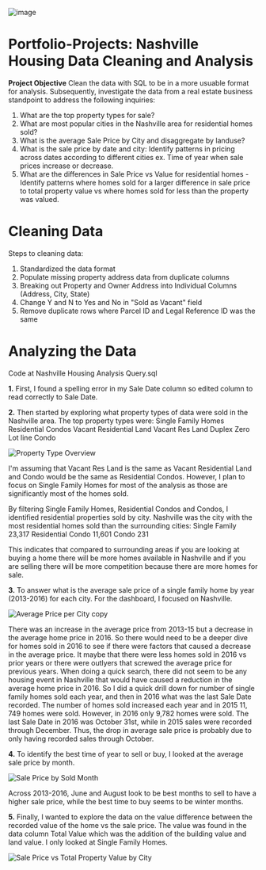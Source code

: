 ![image](https://github.com/edavison18/Portfolio-Projects/assets/137111542/ed621528-66f6-469f-bd18-986046b91477)

# Portfolio-Projects: Nashville Housing Data Cleaning and Analysis

**Project Objective**
Clean the data with SQL to be in a more usuable format for analysis. Subsequently, investigate the data from a real estate business standpoint to address the following inquiries:
  1. What are the top property types for sale?
  2. What are most popular cities in the Nashville area for residential homes sold?
  3. What is the average Sale Price by City and disaggregate by landuse?
  4. What is the sale price by date and city: Identify patterns in pricing across dates according to different cities ex. Time of year when sale prices increase or decrease.
  5. What are the differences in Sale Price vs Value for residential homes - Identify patterns where homes sold for a larger difference in sale price to total property value vs where homes sold for less than the property was valued.

# Cleaning Data
Steps to cleaning data:
1. Standardized the data format
2. Populate missing property address data from duplicate columns
3. Breaking out Property and Owner Address into Individual Columns (Address, City, State)
4. Change Y and N to Yes and No in "Sold as Vacant" field
5. Remove duplicate rows where Parcel ID and Legal Reference ID was the same


# Analyzing the Data

Code at Nashville Housing Analysis Query.sql

**1.** First, I found a spelling error in my Sale Date column so edited column to read correctly to Sale Date. 

**2.** Then started by exploring what property types of data were sold in the Nashville area. The top property types were:
   Single Family Homes
   Residential Condos
   Vacant Residential Land
   Vacant Res Land
   Duplex
   Zero Lot line
   Condo

![Property Type Overview](https://github.com/edavison18/Portfolio-Projects/assets/137111542/d022ccea-9884-47d9-a7f3-8ddd76bb8c4e)


I'm assuming that Vacant Res Land is the same as Vacant Residential Land and Condo would be the same as Residential Condos. However, I plan to focus on Single Family Homes for most of the analysis as those are significantly most of the homes sold.

By filtering Single Family Homes, Residential Condos and Condos, I identified residential properties sold by city. Nashville was the city with the most residential homes sold than the surrounding cities: 
    Single Family 23,317
    Residential Condo 11,601
    Condo 231

This indicates that compared to surrounding areas if you are looking at buying a home there will be more homes available in Nashville and if you are selling there will be more competition because there are more homes for sale. 

**3.** To answer what is the average sale price of a single family home by year (2013-2016) for each city. For the dashboard, I focused on Nashville.

![Average Price per City copy](https://github.com/edavison18/Portfolio-Projects/assets/137111542/bd8c9d1b-ed86-4825-9cd0-40820b815d3f)

There was an increase in the average price from 2013-15 but a decrease in the average home price in 2016. So there would need to be a deeper dive for homes sold in 2016 to see if there were factors that caused a decrease in the average price. It maybe that there were less homes sold in 2016 vs prior years or there were outlyers that screwed the average price for previous years. When doing a quick search, there did not seem to be any housing event in Nashville that would have caused a reduction in the average home price in 2016. So I did a quick drill down for number of single family homes sold each year, and then in 2016 what was the last Sale Date recorded. The number of homes sold increased each year and in 2015 11, 749 homes were sold. However, in 2016 only 9,782 homes were sold. The last Sale Date in 2016 was October 31st, while in 2015 sales were recorded through December. Thus, the drop in average sale price is probably due to only having recorded sales through October. 

**4.** To identify the best time of year to sell or buy, I looked at the average sale price by month. 

![Sale Price by Sold Month](https://github.com/edavison18/Portfolio-Projects/assets/137111542/64e111c9-afb6-4b3f-9d40-87c0d2bed936)

Across 2013-2016, June and August look to be best months to sell to have a higher sale price, while the best time to buy seems to be winter months.

**5.** Finally, I wanted to explore the data on the value difference between the recorded value of the home vs the sale price. The value was found in the data column Total Value which was the addition of the building value and land value. I only looked at Single Family Homes.

![Sale Price vs Total Property Value by City](https://github.com/edavison18/Portfolio-Project-1_Nashville_Housing/assets/137111542/737a4be1-b6e3-49ec-a568-ed53d693b5b4)




 
 
